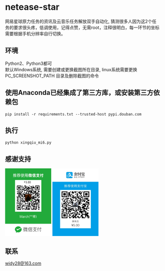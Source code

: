 # netease-star
网易星球原力任务的资讯及云音乐任务解放双手自动化, 猜测很多人因为这2个任务的要求很头疼，低调使用，记得点赞，无需root，注释很明白，每一环节的坐标需要根据手机分辨率自行切换。

## 环境
Python2、Python3都可<br>
默认Windows系统, 需要创建或更换截图所在目录, linux系统需要更换 PC_SCREENSHOT_PATH 目录及删除截图的命令

## 使用Anaconda已经集成了第三方库，或安装第三方依赖包
```
pip install -r requirements.txt --trusted-host pypi.douban.com
```

## 执行
```
python xingqiu_mi6.py
```

## 感谢支持
<img src="https://github.com/widy28/netease-star/blob/master/images/wx.jpg" width="150" height="220" alt="微信支付"/>
<img src="https://github.com/widy28/netease-star/blob/master/images/zfb.jpg" width="150" height="220" alt="支付宝支付"/>

## 联系
widy28@163.com  
